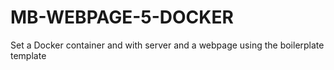 # MB-WEBPAGE-5-DOCKER
Set a Docker container and with server and a webpage using the boilerplate template
